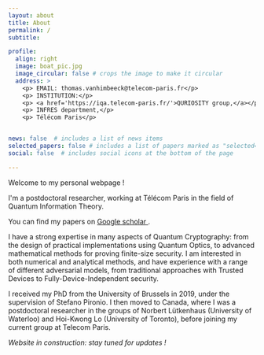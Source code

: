 ```yaml
---
layout: about
title: About
permalink: /
subtitle:

profile:
  align: right
  image: boat_pic.jpg
  image_circular: false # crops the image to make it circular
  address: >
    <p> EMAIL: thomas.vanhimbeeck@telecom-paris.fr</p>
    <p> INSTITUTION:</p>
    <p> <a href='https://iqa.telecom-paris.fr/'>QURIOSITY group,</a></p>
    <p> INFRES department,</p>
    <p> Télécom Paris</p>


news: false  # includes a list of news items
selected_papers: false # includes a list of papers marked as "selected={true}"
social: false  # includes social icons at the bottom of the page

---
```


Welcome to my personal webpage !

I'm a postdoctoral researcher, working at Télécom Paris in the field of Quantum Information Theory.

You can find my papers on <a href='https://scholar.google.com/citations?user=R3jaUGgAAAAJ&hl=fr&oi=ao'> Google scholar </a>.

I have a strong expertise in many aspects of Quantum Cryptography: from the design of practical implementations using Quantum Optics, to advanced mathematical methods for proving finite-size security. I am interested in both numerical and analytical methods, and have experience with a range of different adversarial models, from traditional approaches with Trusted Devices to Fully-Device-Independent security.

I  received my PhD from the University of Brussels in 2019, under the supervision of Stefano Pironio. I then moved to Canada, where I was a postdoctoral researcher in the groups of Norbert Lütkenhaus (University of Waterloo) and Hoi-Kwong Lo (University of Toronto), before joining my current group at Telecom Paris.

*Website in construction: stay tuned for updates !*

<!-- I'm interested Quantum Cryptography and building new mathematical tools for characterising the security of practical protocols. My main research theme is build the link with the field of Convex Optimisation. -->


<!-- # keywords: Quantum optics, Quantum Key Distribution, Device-Independent Cryptography -->
